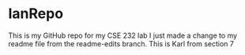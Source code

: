 # IanRepo
This is my GitHub repo for my CSE 232 lab 
I just made a change to my readme file from the readme-edits branch.
This is Karl from section 7
